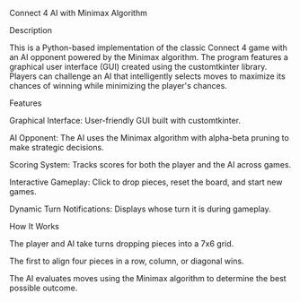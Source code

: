 Connect 4 AI with Minimax Algorithm

Description

This is a Python-based implementation of the classic Connect 4 game with an AI opponent powered by the Minimax algorithm. The program features a graphical user interface (GUI) created using the customtkinter library. Players can challenge an AI that intelligently selects moves to maximize its chances of winning while minimizing the player's chances.

Features

Graphical Interface: User-friendly GUI built with customtkinter.

AI Opponent: The AI uses the Minimax algorithm with alpha-beta pruning to make strategic decisions.

Scoring System: Tracks scores for both the player and the AI across games.

Interactive Gameplay: Click to drop pieces, reset the board, and start new games.

Dynamic Turn Notifications: Displays whose turn it is during gameplay.

How It Works

The player and AI take turns dropping pieces into a 7x6 grid.

The first to align four pieces in a row, column, or diagonal wins.

The AI evaluates moves using the Minimax algorithm to determine the best possible outcome.
